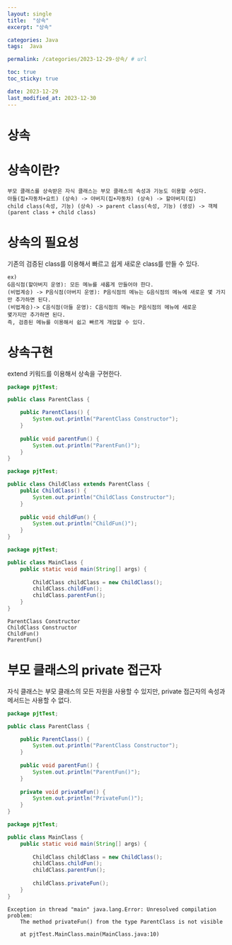 ```yaml
---
layout: single
title:  "상속"
excerpt: "상속"

categories: Java
tags:  Java

permalink: /categories/2023-12-29-상속/ # url

toc: true
toc_sticky: true

date: 2023-12-29
last_modified_at: 2023-12-30
---
```


# 상속 
# 상속이란?

```
부모 클래스를 상속받은 자식 클래스는 부모 클래스의 속성과 기능도 이용할 수있다.
아들(집+자동차+요트) (상속) -> 아버지(집+자동차) (상속) -> 할아버지(집)
child class(속성, 기능) (상속) -> parent class(속성, 기능) (생성) -> 객체 (parent class + child class)
```

# 상속의 필요성
기존의 검증된 class를 이용해서 빠르고 쉽게 새로운 class를 만들 수 있다.

```
ex)
G음식점(할아버지 운영): 모든 메뉴를 새롭게 만들어야 한다.
(비법계승) -> P음식점(아버지 운영): P음식점의 메뉴는 G음식점의 메뉴에 새로운 몇 가지만 추가하면 된다.
(비법계승)-> C음식점(아들 운영): C음식점의 메뉴는 P음식점의 메뉴에 새로운
몇가지만 추가하면 된다.
즉, 검증된 메뉴를 이용해서 쉽고 빠르게 개업할 수 있다.
```

# 상속구현
extend 키워드를 이용해서 상속을 구현한다.

```Java
package pjtTest;

public class ParentClass {

	public ParentClass() {
		System.out.println("ParentClass Constructor");
	}
	
	public void parentFun() {
		System.out.println("ParentFun()");
	}
}
```

```Java
package pjtTest;

public class ChildClass extends ParentClass {
	public ChildClass() {
		System.out.println("ChildClass Constructor");
	}
	
	public void childFun() {
		System.out.println("ChildFun()");
	}
}
```

```Java
package pjtTest;

public class MainClass {
	public static void main(String[] args) {
			
		ChildClass childClass = new ChildClass();
		childClass.childFun();
		childClass.parentFun();
	}
}
```
    ParentClass Constructor
    ChildClass Constructor
    ChildFun()
    ParentFun()
    
# 부모 클래스의 private 접근자
자식 클래스는 부모 클래스의 모든 자원을 사용할 수 있지만, private 접근자의 속성과 메서드는 사용할 수 없다.

```Java
package pjtTest;

public class ParentClass {

	public ParentClass() {
		System.out.println("ParentClass Constructor");
	}
	
	public void parentFun() {
		System.out.println("ParentFun()");
	}
	
	private void privateFun() {
		System.out.println("PrivateFun()");
	}
}
```

```Java
package pjtTest;

public class MainClass {
	public static void main(String[] args) {
			
		ChildClass childClass = new ChildClass();
		childClass.childFun();
		childClass.parentFun();
		
		childClass.privateFun();
	}
}
```

    Exception in thread "main" java.lang.Error: Unresolved compilation problem: 
	    The method privateFun() from the type ParentClass is not visible

	    at pjtTest.MainClass.main(MainClass.java:10)
